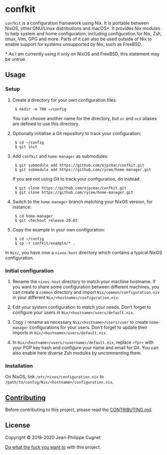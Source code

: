 # confkit

`confkit` is a configuration framework using Nix. It is portable between NixOS,
other GNU/Linux distributions and macOS\*. It provides Nix modules to help
system and home configuration, including configuration for Nix, Zsh, tmux, Vim,
GPG and more. Parts of it can also be used outside of Nix to enable support for
systems unsupported by Nix, such as FreeBSD.

\* As I am currently using it only on NixOS and FreeBSD, this statement may be
untrue.

## Usage

### Setup

1. Create a directory for your own configuration files:

        $ mkdir -m 700 ~/config

    You can choose another name for the directory, but `oc` and `ocd` aliases
    are defined to use this directory.

2. Optionally initialise a Git repository to track your configuration:

        $ cd ~/config
        $ git init

3. Add `confkit` and `home-manager` as submodules:

        $ git submodule add https://github.com/ejpcmac/confkit.git
        $ git submodule add https://github.com/rycee/home-manager.git

    If you are not using Git to track your configuration, do instead:

        $ git clone https://github.com/ejpcmac/confkit.git
        $ git clone https://github.com/rycee/home-manager.git

4. Switch to the `home-manager` branch matching your NixOS version, for
   instance:

        $ cd home-manager
        $ git checkout release-20.03

5. Copy the example in your own configuration:

        $ cd ~/config
        $ cp -r confkit/example/* .

In `Nix/`, you have now a `nixos-host` directory which contains a typical NixOS
configuration.

### Initial configuration

1. Rename the `nixos-host` directory to match your machine hostname. If you want
   to share some configuration between different machines, you can create a
   `common` directory and import `Nix/common/configuration.nix` in your
   different `Nix/<hostname>/configuration.nix`.

2. Edit your system configuration to match your needs. Don’t forget to configure
   your users in `Nix/<hostname>/users/default.nix`.

3. Copy / rename as necessary `Nix/<hostname>/users/user` to create
   `home-manager` configurations for your users. Don’t forget to update their
   imports in `Nix/<hostname>/users/default.nix`.

4. In `Nix/<hostname>/users/<username>/default.nix`, replace `<fpr>` with your
   PGP key hash and configure your name and email for Git. You can also enable
   here diverse Zsh modules by uncommenting them.

### Installation

On NixOS, link `/etc/nixos/configuration.nix` to
`/path/to/config/Nix/<hostname>/configuration.nix`.

## [Contributing](CONTRIBUTING.md)

Before contributing to this project, please read the
[CONTRIBUTING.md](CONTRIBUTING.md).

## License

Copyright © 2018-2020 Jean-Philippe Cugnet

[Do what the fuck you want to](LICENSE) with this project.
